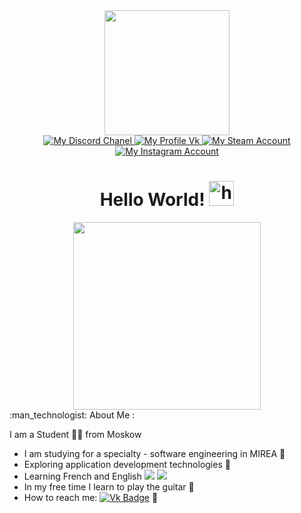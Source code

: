 <div id="header" align="center">
  <img src="https://media.giphy.com/media/wwg1suUiTbCY8H8vIA/giphy-downsized-large.gif" width="200"/>
  <div id="badges">
    <a href="https://discord.gg/UvEKet6d">
      <img src="https://img.shields.io/badge/Discord-purple?logo=discord&logoColor=white&style=for-the-badge" alt="My Discord Chanel"/>
    </a>
    <a href="https://vk.com/de_paris">
      <img src="https://img.shields.io/badge/VK-blue?logo=vk&logoColor=white&style=for-the-badge" alt="My Profile Vk"/>
    </a>
    <a href="https://steamcommunity.com/profiles/76561199093567738">
      <img src="https://img.shields.io/badge/Steam-gray?logo=steam&logoColor=white&style=for-the-badge" alt="My Steam Account"/>
    </a>
    <a href="">
      <img src="https://img.shields.io/badge/Instagram-pink?logo=instagram&logoColor=white&style=for-the-badge" alt="My Instagram Account"/>
    </a>
  </div>
  <!-- <img src="https://komarev.com/ghpvc/?username=IlyaShaparev&style=flat-circle&color=red" alt="ViewsCounter"/> -->
  <h1>
    Hello World!
    <img src="https://media.giphy.com/media/QynPOjBgLR5Ryg1qKJ/giphy.gif" alt="hi"/ width="40">
  </h1>
</div>
<div align="center">
  <img src="https://media.giphy.com/media/2ikwIgNrmPZICNmRyX/giphy.gif" width="300" height="300"/>
</div>
:man_technologist: About Me :

I am a Student :man_student: from Moskow

- I am studying for a specialty - software engineering in MIREA :school:
- Exploring application development technologies :telescope:
- Learning French and English <img src="https://www.countryflagicons.com/FLAT/64/DE.png"> <img src="https://www.countryflagicons.com/FLAT/64/GB.png">
- In my free time I learn to play the guitar :guitar:
- How to reach me: [![Vk Badge](https://img.shields.io/badge/VK-blue?style=flat&logo=Vk&logoColor=white)](https://vk.com/de_paris) :email:
